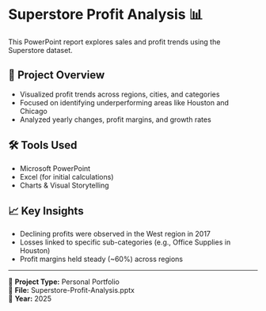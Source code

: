 # Superstore Profit Analysis 📊

This PowerPoint report explores sales and profit trends using the Superstore dataset.

## 📁 Project Overview

- Visualized profit trends across regions, cities, and categories
- Focused on identifying underperforming areas like Houston and Chicago
- Analyzed yearly changes, profit margins, and growth rates

## 🛠️ Tools Used

- Microsoft PowerPoint
- Excel (for initial calculations)
- Charts & Visual Storytelling

## 📈 Key Insights

- Declining profits were observed in the West region in 2017
- Losses linked to specific sub-categories (e.g., Office Supplies in Houston)
- Profit margins held steady (~60%) across regions

---

🔗 **Project Type:** Personal Portfolio  
📂 **File:** Superstore-Profit-Analysis.pptx  
📅 **Year:** 2025  
